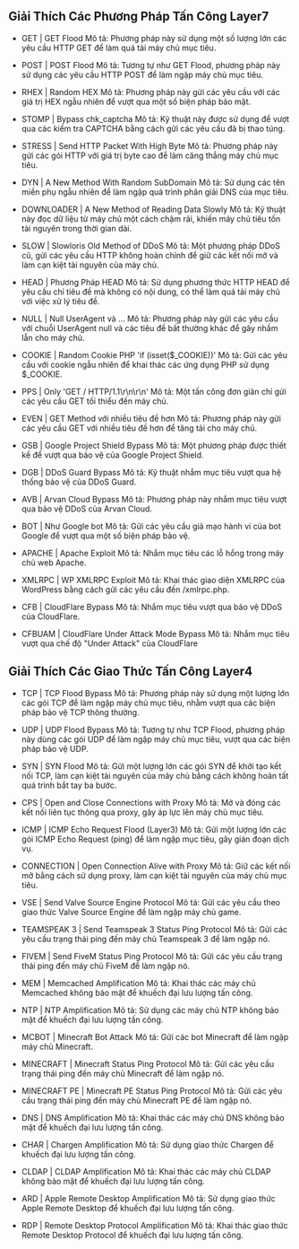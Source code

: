 ## Giải Thích Các Phương Pháp Tấn Công Layer7

  + GET | GET Flood
Mô tả: Phương pháp này sử dụng một số lượng lớn các yêu cầu HTTP GET để làm quá tải máy chủ mục tiêu.

  + POST | POST Flood
Mô tả: Tương tự như GET Flood, phương pháp này sử dụng các yêu cầu HTTP POST để làm ngập máy chủ mục tiêu.

  + RHEX | Random HEX
Mô tả: Phương pháp này gửi các yêu cầu với các giá trị HEX ngẫu nhiên để vượt qua một số biện pháp bảo mật.

  + STOMP | Bypass chk_captcha
Mô tả: Kỹ thuật này được sử dụng để vượt qua các kiểm tra CAPTCHA bằng cách gửi các yêu cầu đã bị thao túng.

  + STRESS | Send HTTP Packet With High Byte
Mô tả: Phương pháp này gửi các gói HTTP với giá trị byte cao để làm căng thẳng máy chủ mục tiêu.

  + DYN | A New Method With Random SubDomain
Mô tả: Sử dụng các tên miền phụ ngẫu nhiên để làm ngập quá trình phân giải DNS của mục tiêu.

  + DOWNLOADER | A New Method of Reading Data Slowly
Mô tả: Kỹ thuật này đọc dữ liệu từ máy chủ một cách chậm rãi, khiến máy chủ tiêu tốn tài nguyên trong thời gian dài.

  + SLOW | Slowloris Old Method of DDoS
Mô tả: Một phương pháp DDoS cũ, gửi các yêu cầu HTTP không hoàn chỉnh để giữ các kết nối mở và làm cạn kiệt tài nguyên của máy chủ.

  + HEAD | Phương Pháp HEAD
Mô tả: Sử dụng phương thức HTTP HEAD để yêu cầu chỉ tiêu đề mà không có nội dung, có thể làm quá tải máy chủ với việc xử lý tiêu đề.

  + NULL | Null UserAgent và ...
Mô tả: Phương pháp này gửi các yêu cầu với chuỗi UserAgent null và các tiêu đề bất thường khác để gây nhầm lẫn cho máy chủ.

  + COOKIE | Random Cookie PHP 'if (isset($_COOKIE))'
Mô tả: Gửi các yêu cầu với cookie ngẫu nhiên để khai thác các ứng dụng PHP sử dụng $_COOKIE.

  + PPS | Only 'GET / HTTP/1.1\r\n\r\n'
Mô tả: Một tấn công đơn giản chỉ gửi các yêu cầu GET tối thiểu đến máy chủ.

  + EVEN | GET Method với nhiều tiêu đề hơn
Mô tả: Phương pháp này gửi các yêu cầu GET với nhiều tiêu đề hơn để tăng tải cho máy chủ.

  + GSB | Google Project Shield Bypass
Mô tả: Một phương pháp được thiết kế để vượt qua bảo vệ của Google Project Shield.

  + DGB | DDoS Guard Bypass
Mô tả: Kỹ thuật nhắm mục tiêu vượt qua hệ thống bảo vệ của DDoS Guard.

  + AVB | Arvan Cloud Bypass
Mô tả: Phương pháp này nhắm mục tiêu vượt qua bảo vệ DDoS của Arvan Cloud.

  + BOT | Như Google bot
Mô tả: Gửi các yêu cầu giả mạo hành vi của bot Google để vượt qua một số biện pháp bảo vệ.

  + APACHE | Apache Exploit
Mô tả: Nhắm mục tiêu các lỗ hổng trong máy chủ web Apache.

  + XMLRPC | WP XMLRPC Exploit
Mô tả: Khai thác giao diện XMLRPC của WordPress bằng cách gửi các yêu cầu đến /xmlrpc.php.

  + CFB | CloudFlare Bypass
Mô tả: Nhắm mục tiêu vượt qua bảo vệ DDoS của CloudFlare.

  + CFBUAM | CloudFlare Under Attack Mode Bypass
Mô tả: Nhắm mục tiêu vượt qua chế độ "Under Attack" của CloudFlare

## Giải Thích Các Giao Thức Tấn Công Layer4

  + TCP | TCP Flood Bypass
Mô tả: Phương pháp này sử dụng một lượng lớn các gói TCP để làm ngập máy chủ mục tiêu, nhằm vượt qua các biện pháp bảo vệ TCP thông thường.

  + UDP | UDP Flood Bypass
Mô tả: Tương tự như TCP Flood, phương pháp này dùng các gói UDP để làm ngập máy chủ mục tiêu, vượt qua các biện pháp bảo vệ UDP.

  + SYN | SYN Flood
Mô tả: Gửi một lượng lớn các gói SYN để khởi tạo kết nối TCP, làm cạn kiệt tài nguyên của máy chủ bằng cách không hoàn tất quá trình bắt tay ba bước.

  + CPS | Open and Close Connections with Proxy
Mô tả: Mở và đóng các kết nối liên tục thông qua proxy, gây áp lực lên máy chủ mục tiêu.

  + ICMP | ICMP Echo Request Flood (Layer3)
Mô tả: Gửi một lượng lớn các gói ICMP Echo Request (ping) để làm ngập mục tiêu, gây gián đoạn dịch vụ.

  + CONNECTION | Open Connection Alive with Proxy
Mô tả: Giữ các kết nối mở bằng cách sử dụng proxy, làm cạn kiệt tài nguyên của máy chủ mục tiêu.

  + VSE | Send Valve Source Engine Protocol
Mô tả: Gửi các yêu cầu theo giao thức Valve Source Engine để làm ngập máy chủ game.

  + TEAMSPEAK 3 | Send Teamspeak 3 Status Ping Protocol
Mô tả: Gửi các yêu cầu trạng thái ping đến máy chủ Teamspeak 3 để làm ngập nó.

  + FIVEM | Send FiveM Status Ping Protocol
Mô tả: Gửi các yêu cầu trạng thái ping đến máy chủ FiveM để làm ngập nó.

  + MEM | Memcached Amplification
Mô tả: Khai thác các máy chủ Memcached không bảo mật để khuếch đại lưu lượng tấn công.

  + NTP | NTP Amplification
Mô tả: Sử dụng các máy chủ NTP không bảo mật để khuếch đại lưu lượng tấn công.

  + MCBOT | Minecraft Bot Attack
Mô tả: Gửi các bot Minecraft để làm ngập máy chủ Minecraft.

  + MINECRAFT | Minecraft Status Ping Protocol
Mô tả: Gửi các yêu cầu trạng thái ping đến máy chủ Minecraft để làm ngập nó.

  + MINECRAFT PE | Minecraft PE Status Ping Protocol
Mô tả: Gửi các yêu cầu trạng thái ping đến máy chủ Minecraft PE để làm ngập nó.

  + DNS | DNS Amplification
Mô tả: Khai thác các máy chủ DNS không bảo mật để khuếch đại lưu lượng tấn công.

  + CHAR | Chargen Amplification
Mô tả: Sử dụng giao thức Chargen để khuếch đại lưu lượng tấn công.

  + CLDAP | CLDAP Amplification
Mô tả: Khai thác các máy chủ CLDAP không bảo mật để khuếch đại lưu lượng tấn công.

  + ARD | Apple Remote Desktop Amplification
Mô tả: Sử dụng giao thức Apple Remote Desktop để khuếch đại lưu lượng tấn công.

  + RDP | Remote Desktop Protocol Amplification
Mô tả: Khai thác giao thức Remote Desktop Protocol để khuếch đại lưu lượng tấn công.
